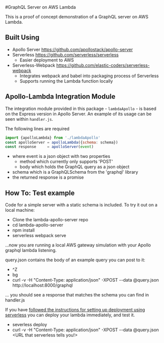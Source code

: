 #GraphQL Server on AWS Lambda

This is a proof of concept demonstration of a GraphQL server on AWS Lambda.

## Built Using
- Apollo Server https://github.com/apollostack/apollo-server
- Serverless https://github.com/serverless/serverless
  - Easier deployment to AWS 
- Serverless-Webpack https://github.com/elastic-coders/serverless-webpack
  - Integrates webpack and babel into packaging process of Serverless
  - Supports running the Lambda function locally
  
## Apollo-Lambda Integration Module
The integration module provided in this package - `lambdaApollo` - is based on the Express version in Apollo Server. An example of its usage can be seen within `handler.js`.

The following lines are required
```javascript
import {apolloLambda} from './lambdaApollo'
const apolloServer = apolloLambda({schema: schema})
const response     = apolloServer(event)
```
- where event is a json object with two properties
  - method which currently only supports 'POST'
  - body   which holds the GraphQL query as a json object
- schema which is a GraphQLSchema from the 'graphql' library 
- the returned response is a promise

## How To: Test example

Code for a simple server with a static schema is included.  To try it out on a local machine:

 - Clone the lambda-apollo-server repo
 - cd lambda-apollo-server
 - npm install
 - serverless webpack serve

...now you are running a local AWS gateway simulation with your Apollo graphql lambda listening.

query.json contains the body of an example query you can post to it:

 - ^Z
 - bg
 - curl -v -H "Content-Type: application/json" -XPOST --data @query.json http://localhost:8000/graphql

... you should see a response that matches the schema you can find in handler.js

If you have [followed the instructions for setting up deployment using serverless](https://github.com/serverless/serverless/blob/master/docs/01-guide/01-installing-serverless.md) you can deploy your lambda immediately, and test it.

 - severless deploy
 - curl -v -H "Content-Type: application/json" -XPOST --data @query.json <URL that serverless tells you!>


